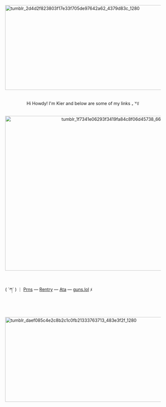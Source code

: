 <img width="1000" height="274" alt="tumblr_2d4d2f823803f17e33f705de97642a62_4379d83c_1280" src="https://github.com/user-attachments/assets/a5c6d6f8-a378-40d8-87c9-6ccaa1203adc" />
<br>
<br>
<br>

<div align="center"> Hi Howdy! I'm Kier and below are some of my links  ₊ ꒷꒥  </div>

<br>
<p align="center"><img width="750" height="500" alt="tumblr_1f7341e06293f3419fa84c8f06d45738_665febf9_1280" src="https://github.com/user-attachments/assets/5957cd0d-5dd9-4a37-b185-a2a35975b1b0" /></p>
<br>

( ´ཀ` ) ⋮ [Prns](https://en.pronouns.page/@stableboy) ― [Rentry](https://rentry.co/leadshots) ― [Ata](https://wvlff.atabook.org/) ― [guns.lol](https://guns.lol/kierthurs) ﾒ

<br>
<br>
<br>
<img width="1000" height="274" alt="tumblr_daef085c4e2c8b2c1c0fb21333763713_483e3f2f_1280" src="https://github.com/user-attachments/assets/f3f8b882-7601-4ea0-9386-646cc902e44e" />

